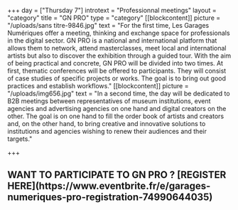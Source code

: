 +++
day = ["Thursday 7"]
introtext = "Professionnal meetings"
layout = "category"
title = "GN PRO"
type = "category"
[[blockcontent]]
picture = "/uploads/sans titre-9846.jpg"
text = "For the first time, Les Garages Numériques offer a meeting, thinking and exchange space for professionals in the digital sector. GN PRO is a national and international platform that allows them to network, attend masterclasses, meet local and international artists but also to discover the exhibition through a guided tour. With the aim of being practical and concrete, GN PRO will be divided into two times. At first, thematic conferences will be offered to participants. They will consist of case studies of specific projects or works. The goal is to bring out good practices and establish workflows."
[[blockcontent]]
picture = "/uploads/img656.jpg"
text = "In a second time, the day will be dedicated to B2B meetings between representatives of museum institutions, event agencies and advertising agencies on one hand and digital creators on the other. The goal is on one hand to fill the order book of artists and creators and, on the other hand, to bring creative and innovative solutions to institutions and agencies wishing to renew their audiences and their targets."

+++
<h2 class="ctapro">WANT TO PARTICIPATE TO GN PRO ? <span class="red">[REGISTER HERE](https://www.eventbrite.fr/e/garages-numeriques-pro-registration-74990644035)</span></h2>